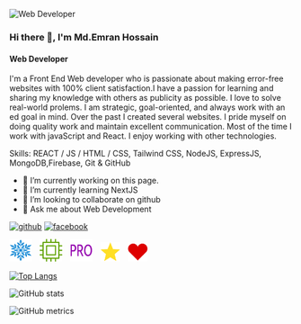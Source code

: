 ![Web Developer](https://scontent.fdac5-2.fna.fbcdn.net/v/t31.18172-8/1974293_482644098537261_4237558372242472969_o.jpg?_nc_cat=101&ccb=1-7&_nc_sid=5f2048&_nc_eui2=AeGz0WjmiAXaSxi76HFMFn0eSAvHSKKtjsRIC8dIoq2OxFfw9KqNtOQvmps88BCYZ4SWhUFoeTZLSB0-frkB-ASt&_nc_ohc=jINivkj0jj0Q7kNvgHk5xEG&_nc_ht=scontent.fdac5-2.fna&oh=00_AYBa-IiXxttBsvkQnAIvg7Yj_JS0c9x7wIrCUE908l9OUw&oe=66931344)


### Hi there 👋, I'm Md.Emran Hossain
#### Web Developer

I'm a Front End Web developer who is passionate about making error-free websites with 100% client satisfaction.I have a passion for learning and sharing my knowledge with others as publicity as possible. I love to solve real-world prolems. I am strategic, goal-oriented, and always work with an ed goal in mind. Over  the past I created several websites. I pride myself on doing quality work and maintain excellent communication. Most of the time I work with javaScript and React. I enjoy working with other technologies.

Skills:  REACT / JS / HTML / CSS, Tailwind CSS, NodeJS, ExpressJS, MongoDB,Firebase, Git & GitHub

- 🔭 I’m currently working on this page. 
- 🌱 I’m currently learning NextJS 
- 👯 I’m looking to collaborate on github 
- 💬 Ask me about Web Development 


[<img src='https://cdn.jsdelivr.net/npm/simple-icons@3.0.1/icons/github.svg' alt='github' height='40'>](https://github.com/https://github.com/Emrandu1989)  [<img src='https://cdn.jsdelivr.net/npm/simple-icons@3.0.1/icons/facebook.svg' alt='facebook' height='40'>](https://www.facebook.com/https://www.facebook.com/Emrandu1989)  

<a href='https://archiveprogram.github.com/'><img src='https://raw.githubusercontent.com/acervenky/animated-github-badges/master/assets/acbadge.gif' width='40' height='40'></a> <a href='https://docs.github.com/en/developers'><img src='https://raw.githubusercontent.com/acervenky/animated-github-badges/master/assets/devbadge.gif' width='40' height='40'></a> <a href='https://github.com/pricing'><img src='https://raw.githubusercontent.com/acervenky/animated-github-badges/master/assets/pro.gif' width='40' height='40'></a> <a href='https://stars.github.com/'><img src='https://raw.githubusercontent.com/acervenky/animated-github-badges/master/assets/starbadge.gif' width='35' height='35'></a> <a href='https://docs.github.com/en/github/supporting-the-open-source-community-with-github-sponsors'><img src='https://raw.githubusercontent.com/acervenky/animated-github-badges/master/assets/sponsorbadge.gif' width='35' height='35'></a> 

[![Top Langs](https://github-readme-stats.vercel.app/api/top-langs/?username=https://github.com/Emrandu1989)](https://github.com/anuraghazra/github-readme-stats)

![GitHub stats](https://github-readme-stats.vercel.app/api?username=https://github.com/Emrandu1989&show_icons=true&count_private=true)  

![GitHub metrics](https://metrics.lecoq.io/https://github.com/Emrandu1989)  




